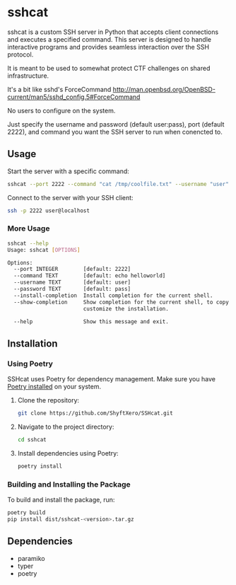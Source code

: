 # sshcat

sshcat is a custom SSH server in Python that accepts client connections and executes a specified command. This server is designed to handle interactive programs and provides seamless interaction over the SSH protocol.

It is meant to be used to somewhat protect CTF challenges on shared infrastructure. 

It's a bit like sshd's ForceCommand http://man.openbsd.org/OpenBSD-current/man5/sshd_config.5#ForceCommand

No users to configure on the system. 

Just specify the username and password (default user:pass), port (default 2222), and command you want the SSH server to run when conencted to.
 

## Usage

Start the server with a specific command:

```bash
sshcat --port 2222 --command "cat /tmp/coolfile.txt" --username "user" --password "pass" # this will run as the user running sshcat on the server. if that's root, then you've given them a root shell...
```

Connect to the server with your SSH client:

```bash
ssh -p 2222 user@localhost
```
### More Usage
```bash
sshcat --help
Usage: sshcat [OPTIONS]

Options:
  --port INTEGER        [default: 2222]
  --command TEXT        [default: echo helloworld]
  --username TEXT       [default: user]
  --password TEXT       [default: pass]
  --install-completion  Install completion for the current shell.
  --show-completion     Show completion for the current shell, to copy it or
                        customize the installation.

  --help                Show this message and exit.
```


## Installation

### Using Poetry

SSHcat uses Poetry for dependency management. Make sure you have [Poetry installed](https://python-poetry.org/docs/#installation) on your system.

1. Clone the repository:

   ```bash
   git clone https://github.com/ShyftXero/SSHcat.git
   ```

2. Navigate to the project directory:

   ```bash
   cd sshcat
   ```

3. Install dependencies using Poetry:

   ```bash
   poetry install
   ```

### Building and Installing the Package

To build and install the package, run:

```bash
poetry build
pip install dist/sshcat-<version>.tar.gz
```


## Dependencies

- paramiko
- typer
- poetry
